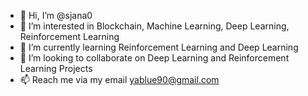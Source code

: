- 👋 Hi, I’m @sjana0
- 👀 I’m interested in Blockchain, Machine Learning, Deep Learning, Reinforcement Learning
- 🌱 I’m currently learning Reinforcement Learning and Deep Learning
- 💞️ I’m looking to collaborate on Deep Learning and Reinforcement Learning Projects
- 📫 Reach me via my email yablue90@gmail.com

<!---
sjana0/sjana0 is a ✨ special ✨ repository because its `README.md` (this file) appears on your GitHub profile.
You can click the Preview link to take a look at your changes.
--->

